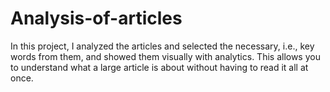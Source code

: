 # Analysis-of-articles

In this project, 
I analyzed the articles and selected the necessary, i.e., key words from them, 
and showed them visually with analytics.
This allows you to understand what a large article is about without having to read it all at once.

